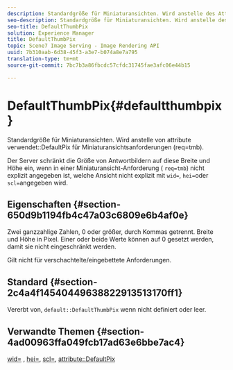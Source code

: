 ```yaml
---
description: Standardgröße für Miniaturansichten. Wird anstelle des Attributs DefaultPix für Miniaturansichtsanforderungen (req=tmb) verwendet.
seo-description: Standardgröße für Miniaturansichten. Wird anstelle des Attributs DefaultPix für Miniaturansichtsanforderungen (req=tmb) verwendet.
seo-title: DefaultThumbPix
solution: Experience Manager
title: DefaultThumbPix
topic: Scene7 Image Serving - Image Rendering API
uuid: 7b310aab-6d38-45f3-a3e7-b074a8e7a795
translation-type: tm+mt
source-git-commit: 7bc7b3a86fbcdc57cfdc31745fae3afc06e44b15

---
```



# DefaultThumbPix{#defaultthumbpix}

Standardgröße für Miniaturansichten. Wird anstelle von attribute verwendet::DefaultPix für Miniaturansichtsanforderungen (req=tmb).

Der Server schränkt die Größe von Antwortbildern auf diese Breite und Höhe ein, wenn in einer Miniaturansicht-Anforderung ( `req=tmb`) nicht explizit angegeben ist, welche Ansicht nicht explizit mit `wid=`, `hei=`oder `scl=`angegeben wird.

## Eigenschaften {#section-650d9b1194fb4c47a03c6809e6b4af0e}

Zwei ganzzahlige Zahlen, 0 oder größer, durch Kommas getrennt. Breite und Höhe in Pixel. Einer oder beide Werte können auf 0 gesetzt werden, damit sie nicht eingeschränkt werden.

Gilt nicht für verschachtelte/eingebettete Anforderungen.

## Standard {#section-2c4a4f14540449638822913513170ff1}

Vererbt von, `default::DefaultThumbPix` wenn nicht definiert oder leer.

## Verwandte Themen {#section-4ad00963ffa049fcb17ad63e6bbe7ac4}

[wid=](../../../../../is-api/http-ref/image-serving-api-ref/c-http-protocol-reference/c-command-reference/r-is-http-wid.md#reference-bfeadcb67bf4485f851eb21345527e47) , [hei=](../../../../../is-api/http-ref/image-serving-api-ref/c-http-protocol-reference/c-command-reference/r-is-http-hei.md#reference-6d6f556ccc0e4b98a815e8a5c1944a96), [scl=](../../../../../is-api/http-ref/image-serving-api-ref/c-http-protocol-reference/c-command-reference/r-scl.md#reference-b2a74e493d0d407e98fe350551ba3fcc), [attribute::DefaultPix](../../../../../is-api/image-catalog/image-serving-api-ref/c-image-catalog-reference/c-attributes-reference/r-defaultpix.md#reference-996b2c22b30f4fd9b970c84063306df1)
